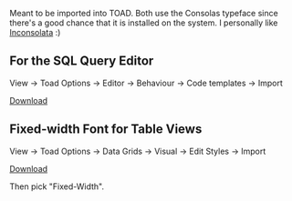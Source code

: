 Meant to be imported into TOAD. Both use the Consolas typeface since
there's a good chance that it is installed on the system. I personally
like [Inconsolata](http://www.levien.com/type/myfonts/inconsolata.html)
:)

For the SQL Query Editor
------------------------

View → Toad Options → Editor → Behaviour → Code templates → Import

[Download](:File:TOAD_Editor_Template.txt "wikilink")

Fixed-width Font for Table Views
--------------------------------

View → Toad Options → Data Grids → Visual → Edit Styles → Import

[Download](:File:TOAD_Table_Fixed_Width.INI "wikilink")

Then pick "Fixed-Width".
